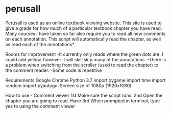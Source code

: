 # perusall

Perusall is used as an online textbook viewing website. This site is used to give a grade for how much of a particular textbook chapter you have read. Many courses I have taken so far also require you to read all new comments on each annotation. This script will automatically read the chapter, as well as read each of the annotations*. 

Rooms for improvement
-It currently only reads where the green dots are. I could add yellow, however it will skill skip many of the annotations. 
-There is a problem when switching from the scroller (used to read the chapter) to the comment reader. 
-Some code is repetitive

Requirements
Google Chrome
Python 3.7
import pygame
import time
import random
import pyautogui
Screen size of 1080p (1920x1080)

How to use - Comment viewer
1st Make sure the script runs. 
2nd Open the chapter you are going to read. Have 
3rd When prompted in terminal, type yes to using the comment viewer
